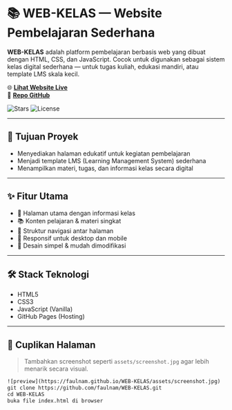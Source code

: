 # 📚 WEB-KELAS — Website Pembelajaran Sederhana

**WEB-KELAS** adalah platform pembelajaran berbasis web yang dibuat dengan HTML, CSS, dan JavaScript. Cocok untuk digunakan sebagai sistem kelas digital sederhana — untuk tugas kuliah, edukasi mandiri, atau template LMS skala kecil.

🌐 **[Lihat Website Live](https://faulnam.github.io/WEB-KELAS/)**  
📁 **[Repo GitHub](https://github.com/faulnam/WEB-KELAS)**

![Stars](https://img.shields.io/github/stars/faulnam/WEB-KELAS?style=social)
![License](https://img.shields.io/github/license/faulnam/WEB-KELAS)

---

## 🎯 Tujuan Proyek

- Menyediakan halaman edukatif untuk kegiatan pembelajaran
- Menjadi template LMS (Learning Management System) sederhana
- Menampilkan materi, tugas, dan informasi kelas secara digital

---

## ✨ Fitur Utama

- 🏫 Halaman utama dengan informasi kelas
- 📚 Konten pelajaran & materi singkat
- 📑 Struktur navigasi antar halaman
- 📱 Responsif untuk desktop dan mobile
- 🎨 Desain simpel & mudah dimodifikasi

---

## 🛠️ Stack Teknologi

- HTML5
- CSS3
- JavaScript (Vanilla)
- GitHub Pages (Hosting)

---

## 📸 Cuplikan Halaman

> Tambahkan screenshot seperti `assets/screenshot.jpg` agar lebih menarik secara visual.

```html
![preview](https://faulnam.github.io/WEB-KELAS/assets/screenshot.jpg)
git clone https://github.com/faulnam/WEB-KELAS.git
cd WEB-KELAS
buka file index.html di browser
